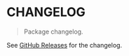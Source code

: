 # CHANGELOG

> Package changelog.

See [GitHub Releases](https://github.com/stdlib-js/constants-float32-sign-mask/releases) for the changelog.
